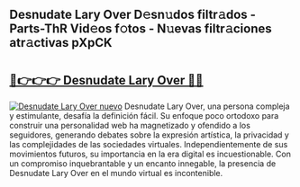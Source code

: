 ## Desnudate Lary Over D𝚎sn𝚞dos filtr𝚊dos - Parts-ThR Vid𝚎os f𝚘tos - N𝚞evas filtr𝚊ciones atr𝚊ctivas pXpCK

# <h2><a href="http://mbbzz26.tromn.icu/?c=Desnudate+Lary+Over">🔗👉👉👉 Desnudate Lary Over 🔗🔗</a></h2>

[![Desnudate Lary Over nuevo](https://i.imgur.com/pEAQMta.gif)](http://mbbzz26.tromn.icu/?c=Desnudate+Lary+Over)
Desnudate Lary Over, una persona compleja y estimulante, desafía la definición fácil. Su enfoque poco ortodoxo para construir una personalidad web ha magnetizado y ofendido a los seguidores, generando debates sobre la expresión artística, la privacidad y las complejidades de las sociedades virtuales. Independientemente de sus movimientos futuros, su importancia en la era digital es incuestionable. Con un compromiso inquebrantable y un encanto innegable, la presencia de Desnudate Lary Over en el mundo virtual es incontenible.
